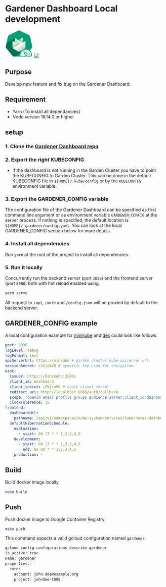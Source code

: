 # Gardener Dashboard Local development

<p float="left">
<img width="90" src="https://raw.githubusercontent.com/gardener/dashboard/master/logo/logo_gardener_dashboard.png"> 
<img width="200" src="https://raw.githubusercontent.com/yarnpkg/assets/master/yarn-kitten-full.png">
</p>

## Purpose

Develop new feature and fix bug on the Gardener Dashboard.

## Requirement

- Yarn (To install all dependancies)
- Node version 16.14.0 or higher

## setup

### 1. Clone the [Gardener Dashboard repo](https://github.com/gardener/dashboard.git)

### 2. Export the right KUBECONFIG

- If the dashboard is not running in the Garden Cluster you have to point the KUBECONFIG to Garden Cluster. This can be done in the default KUBECONFIG file in `${HOME}/.kube/config` or by the `KUBECONFIG` environment variable.

### 3. Export the GARDENER_CONFIG variable

The configuration file of the Gardener Dashboard can be specified as first command line argument or as environment variable `GARDENER_CONFIG` at the server process. If nothing is specified, the default location is `${HOME}/.gardener/config.yaml`. You can look at the local GARDENER_CONFIG section below for more details.

### 4. Install all dependencies

Run `yarn` at the root of the project to install all dependencies

### 5. Run it locally

Concurrently run the backend server (port `3030`) and the frontend server (port `8080`) both with hot reload enabled using.

```sh
yarn serve
```

All request to `/api`, `/auth` and `/config.json` will be proxied by default to the backend server.

## GARDENER_CONFIG example

A local configuration example for [minikube](https://github.com/kubernetes/minikube) and [dex](https://github.com/coreos/dex) could look like follows:

```yaml
port: 3030
logLevel: debug
logFormat: text
apiServerUrl: https://minkube # garden cluster kube-apiserver url
sessionSecret: c2VjcmV0 # symetric key used for encryption
oidc:
  issuer: https://minikube:32001
  client_id: dashboard
  client_secret: c2VjcmV0 # oauth client secret
  redirect_uri: http://localhost:8080/auth/callback
  scope: "openid email profile groups audience:server:client_id:dashboard audience:server:client_id:kube-kubectl"
  clockTolerance: 15
frontend:
  dashboardUrl:
    pathname: /api/v1/namespaces/kube-system/services/kubernetes-dashboard/proxy/
  defaultHibernationSchedule:
    evaluation:
      - start: 00 17 * * 1,2,3,4,5
    development:
      - start: 00 17 * * 1,2,3,4,5
        end: 00 08 * * 1,2,3,4,5
    production: ~
```

## Build

Build docker image locally.

```sh
make build
```

## Push

Push docker image to Google Container Registry.

```sh
make push
```

This command expects a valid gcloud configuration named `gardener`.

```sh
gcloud config configurations describe gardener
is_active: true
name: gardener
properties:
  core:
    account: john.doe@example.org
    project: johndoe-1008
```
